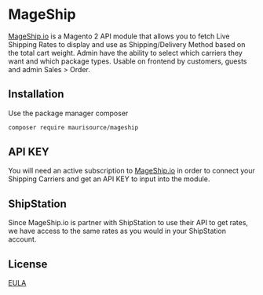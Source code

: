 # MageShip

[MageShip.io](https://mageship.io/) is a Magento 2 API module that allows you to fetch Live Shipping Rates to display and use as Shipping/Delivery Method based on the total cart weight. 
Admin have the ability to select which carriers they want and which package types.
Usable on frontend by customers, guests and admin Sales > Order.

## Installation

Use the package manager composer

```bash
composer require maurisource/mageship
```

## API KEY
You will need an active subscription to [MageShip.io](https://mageship.io/) in order to connect your Shipping Carriers and get an API KEY to input into the module.

## ShipStation
Since MageShip.io is partner with ShipStation to use their API to get rates, we have access to the same rates as you would in your ShipStation account.

## License
[EULA](https://maurisource.com/store/terms/)